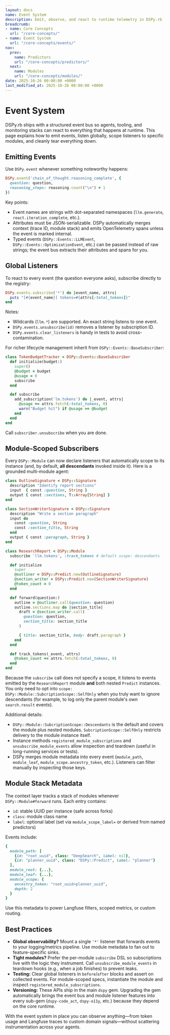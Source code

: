 ```yaml
---
layout: docs
name: Event System
description: Emit, observe, and react to runtime telemetry in DSPy.rb
breadcrumb:
- name: Core Concepts
  url: "/core-concepts/"
- name: Event System
  url: "/core-concepts/events/"
nav:
  prev:
    name: Predictors
    url: "/core-concepts/predictors/"
  next:
    name: Modules
    url: "/core-concepts/modules/"
date: 2025-10-26 00:00:00 +0000
last_modified_at: 2025-10-26 00:00:00 +0000
---
```

# Event System

DSPy.rb ships with a structured event bus so agents, tooling, and monitoring stacks can react to everything that happens at runtime. This page explains how to emit events, listen globally, scope listeners to specific modules, and cleanly tear everything down.

## Emitting Events

Use `DSPy.event` whenever something noteworthy happens:

```ruby
DSPy.event('chain_of_thought.reasoning_complete', {
  question: question,
  reasoning_steps: reasoning.count("\n") + 1
})
```

Key points:

- Event names are strings with dot-separated namespaces (`llm.generate`, `react.iteration_complete`, etc.).
- Attributes must be JSON-serializable. DSPy automatically merges context (trace ID, module stack) and emits OpenTelemetry spans unless the event is marked internal.
- Typed events (`DSPy::Events::LLMEvent`, `DSPy::Events::OptimizationEvent`, etc.) can be passed instead of raw strings; the event bus extracts their attributes and spans for you.

## Global Listeners

To react to every event (the question everyone asks), subscribe directly to the registry:

```ruby
DSPy.events.subscribe('*') do |event_name, attrs|
  puts "[#{event_name}] tokens=#{attrs[:total_tokens]}"
end
```

Notes:

- Wildcards (`llm.*`) are supported. An exact string listens to one event.
- `DSPy.events.unsubscribe(id)` removes a listener by subscription ID.
- `DSPy.events.clear_listeners` is handy in tests to avoid cross-contamination.

For richer lifecycle management inherit from `DSPy::Events::BaseSubscriber`:

```ruby
class TokenBudgetTracker < DSPy::Events::BaseSubscriber
  def initialize(budget:)
    super()
    @budget = budget
    @usage = 0
    subscribe
  end

  def subscribe
    add_subscription('lm.tokens') do |_event, attrs|
      @usage += attrs.fetch(:total_tokens, 0)
      warn("Budget hit") if @usage >= @budget
    end
  end
end
```

Call `subscriber.unsubscribe` when you are done.

## Module-Scoped Subscribers

Every `DSPy::Module` can now declare listeners that automatically scope to its instance (and, by default, **all descendants** invoked inside it). Here is a grounded multi-module agent:

```ruby
class OutlineSignature < DSPy::Signature
  description "Identify report sections"
  input  { const :question, String }
  output { const :sections, T::Array[String] }
end

class SectionWriterSignature < DSPy::Signature
  description "Write a section paragraph"
  input do
    const :question, String
    const :section_title, String
  end
  output { const :paragraph, String }
end

class ResearchReport < DSPy::Module
  subscribe 'llm.tokens', :track_tokens # default scope: descendants

  def initialize
    super
    @outliner = DSPy::Predict.new(OutlineSignature)
    @section_writer = DSPy::Predict.new(SectionWriterSignature)
    @token_count = 0
  end

  def forward(question:)
    outline = @outliner.call(question: question)
    outline.sections.map do |section_title|
      draft = @section_writer.call(
        question: question,
        section_title: section_title
      )

      { title: section_title, body: draft.paragraph }
    end
  end

  def track_tokens(_event, attrs)
    @token_count += attrs.fetch(:total_tokens, 0)
  end
end
```

Because the `subscribe` call does not specify a scope, it listens to events emitted by the `ResearchReport` module **and** both nested `Predict` instances. You only need to opt into `scope: DSPy::Module::SubcriptionScope::SelfOnly` when you truly want to ignore descendants (for example, to log only the parent module's own `search.result` events).

Additional details:

- `DSPy::Module::SubcriptionScope::Descendants` is the default and covers the module plus nested modules. `SubcriptionScope::SelfOnly` restricts delivery to the module instance itself.
- Instance methods `registered_module_subscriptions` and `unsubscribe_module_events` allow inspection and teardown (useful in long-running services or tests).
- DSPy merges module metadata into every event (`module_path`, `module_leaf`, `module_scope.ancestry_token`, etc.). Listeners can filter manually by inspecting those keys.

## Module Stack Metadata

The context layer tracks a stack of modules whenever `DSPy::Module#forward` runs. Each entry contains:

- `id`: stable UUID per instance (safe across forks)
- `class`: module class name
- `label`: optional label (set via `module_scope_label=` or derived from named predictors)

Events include:

```ruby
{
  module_path: [
    {id: "root_uuid", class: "DeepSearch", label: nil},
    {id: "planner_uuid", class: "DSPy::Predict", label: "planner"}
  ],
  module_root: {...},
  module_leaf: {...},
  module_scope: {
    ancestry_token: "root_uuid>planner_uuid",
    depth: 2
  }
}
```

Use this metadata to power Langfuse filters, scoped metrics, or custom routing.

## Best Practices

- **Global observability?** Mount a single `'*'` listener that forwards events to your logging/metrics pipeline. Use module metadata to fan out to feature-specific sinks.
- **Tight modules?** Prefer the per-module `subscribe` DSL so subscriptions live with the logic they instrument. Call `unsubscribe_module_events` in teardown hooks (e.g., when a job finishes) to prevent leaks.
- **Testing:** Clear global listeners in `before`/`after` blocks and assert on collected events. For module-scoped specs, instantiate the module and inspect `registered_module_subscriptions`.
- **Versioning:** These APIs ship in the main `dspy` gem. Upgrading the gem automatically brings the event bus and module listener features into every sub-gem (`dspy-code_act`, `dspy-o11y`, etc.) because they depend on the core runtime.

With the event system in place you can observe anything—from token usage and Langfuse traces to custom domain signals—without scattering instrumentation across your agents.
